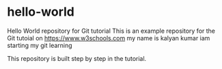 # hello-world
Hello World repository for Git tutorial
This is an example repository for the Git tutoial on https://www.w3schools.com
my name is kalyan kumar
iam starting my git learning

This repository is built step by step in the tutorial.
